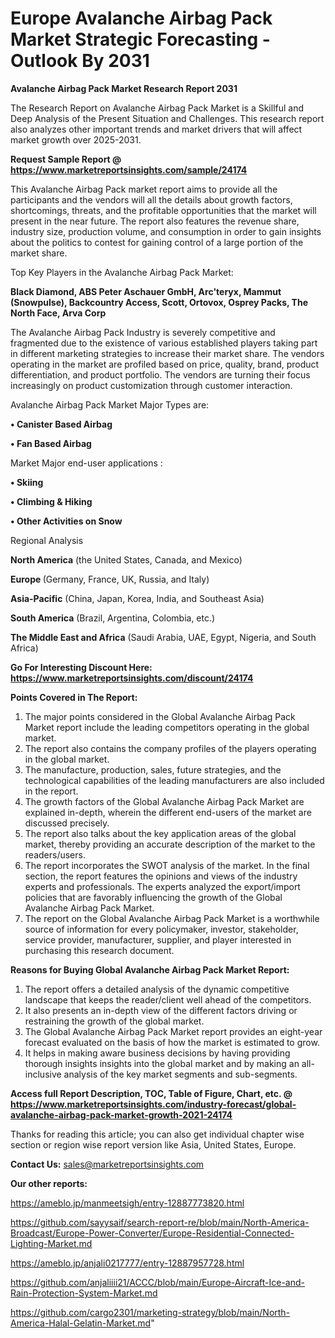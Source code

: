 # Europe Avalanche Airbag Pack Market Strategic Forecasting - Outlook By 2031

<strong>Avalanche Airbag Pack Market Research Report 2031</strong>

The Research Report on Avalanche Airbag Pack Market is a Skillful and Deep Analysis of the Present Situation and Challenges. This research report also analyzes other important trends and market drivers that will affect market growth over 2025-2031.

<strong>Request Sample Report @ <a href=https://www.marketreportsinsights.com/sample/24174>https://www.marketreportsinsights.com/sample/24174</a></strong>

This Avalanche Airbag Pack market report aims to provide all the participants and the vendors will all the details about growth factors, shortcomings, threats, and the profitable opportunities that the market will present in the near future. The report also features the revenue share, industry size, production volume, and consumption in order to gain insights about the politics to contest for gaining control of a large portion of the market share.

Top Key Players in the Avalanche Airbag Pack Market:

<strong>Black Diamond, ABS Peter Aschauer GmbH, Arc'teryx, Mammut (Snowpulse), Backcountry Access, Scott, Ortovox, Osprey Packs, The North Face, Arva Corp</strong>

The Avalanche Airbag Pack Industry is severely competitive and fragmented due to the existence of various established players taking part in different marketing strategies to increase their market share. The vendors operating in the market are profiled based on price, quality, brand, product differentiation, and product portfolio. The vendors are turning their focus increasingly on product customization through customer interaction.

Avalanche Airbag Pack Market Major Types are:

<strong>• Canister Based Airbag

• Fan Based Airbag</strong>

Market Major end-user applications :

<strong>• Skiing

• Climbing & Hiking

• Other Activities on Snow</strong>

Regional Analysis

</u><strong><b>North America</b></strong> (the United States, Canada, and Mexico)

<strong><b>Europe </b></strong>(Germany, France, UK, Russia, and Italy)

<strong><b>Asia-Pacific</b></strong> (China, Japan, Korea, India, and Southeast Asia)

<strong><b>South America</b></strong> (Brazil, Argentina, Colombia, etc.)

<strong><b>The Middle East and Africa</b></strong> (Saudi Arabia, UAE, Egypt, Nigeria, and South Africa)

<strong>Go For Interesting Discount Here: <a href=https://www.marketreportsinsights.com/discount/24174>https://www.marketreportsinsights.com/discount/24174</a></strong>

<strong>Points Covered in The Report:</strong>
<ol>
  <li>The major points considered in the Global Avalanche Airbag Pack Market report include the leading competitors operating in the global market.</li>
  <li>The report also contains the company profiles of the players operating in the global market.</li>
  <li>The manufacture, production, sales, future strategies, and the technological capabilities of the leading manufacturers are also included in the report.</li>
  <li>The growth factors of the Global Avalanche Airbag Pack Market are explained in-depth, wherein the different end-users of the market are discussed precisely.</li>
  <li>The report also talks about the key application areas of the global market, thereby providing an accurate description of the market to the readers/users.</li>
  <li>The report incorporates the SWOT analysis of the market. In the final section, the report features the opinions and views of the industry experts and professionals. The experts analyzed the export/import policies that are favorably influencing the growth of the Global Avalanche Airbag Pack Market.</li>
  <li>The report on the Global Avalanche Airbag Pack Market is a worthwhile source of information for every policymaker, investor, stakeholder, service provider, manufacturer, supplier, and player interested in purchasing this research document.</li>
</ol>
<strong>Reasons for Buying Global Avalanche Airbag Pack Market Report:</strong>

<ol>
  <li>The report offers a detailed analysis of the dynamic competitive landscape that keeps the reader/client well ahead of the competitors.</li>
  <li>It also presents an in-depth view of the different factors driving or restraining the growth of the global market.</li>
  <li>The Global Avalanche Airbag Pack Market report provides an eight-year forecast evaluated on the basis of how the market is estimated to grow.</li>
  <li>It helps in making aware business decisions by having providing thorough insights insights into the global market and by making an all-inclusive analysis of the key market segments and sub-segments.</li>
</ol>
<strong>Access full Report Description, TOC, Table of Figure, Chart, etc. @ <a href=https://www.marketreportsinsights.com/industry-forecast/global-avalanche-airbag-pack-market-growth-2021-24174>https://www.marketreportsinsights.com/industry-forecast/global-avalanche-airbag-pack-market-growth-2021-24174</a></strong>


Thanks for reading this article; you can also get individual chapter wise section or region wise report version like Asia, United States, Europe.

<strong>Contact Us:</strong>
sales@marketreportsinsights.com

<strong>Our other reports:</strong>

<a href=https://ameblo.jp/manmeetsigh/entry-12887773820.html>https://ameblo.jp/manmeetsigh/entry-12887773820.html</a>

<a href=https://github.com/sayysaif/search-report-re/blob/main/North-America-Broadcast/Europe-Power-Converter/Europe-Residential-Connected-Lighting-Market.md>https://github.com/sayysaif/search-report-re/blob/main/North-America-Broadcast/Europe-Power-Converter/Europe-Residential-Connected-Lighting-Market.md</a>

<a href=https://ameblo.jp/anjali0217777/entry-12887957728.html>https://ameblo.jp/anjali0217777/entry-12887957728.html</a>

<a href=https://github.com/anjaliiii21/ACCC/blob/main/Europe-Aircraft-Ice-and-Rain-Protection-System-Market.md>https://github.com/anjaliiii21/ACCC/blob/main/Europe-Aircraft-Ice-and-Rain-Protection-System-Market.md</a>

<a href=https://github.com/cargo2301/marketing-strategy/blob/main/North-America-Halal-Gelatin-Market.md>https://github.com/cargo2301/marketing-strategy/blob/main/North-America-Halal-Gelatin-Market.md</a>"
